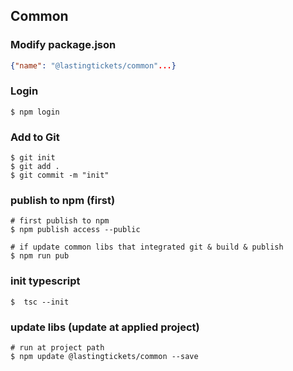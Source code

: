 ## Common

### Modify package.json
```json
{"name": "@lastingtickets/common"...}
```

### Login

```
$ npm login
```

### Add to Git

```
$ git init
$ git add .
$ git commit -m "init"

```

### publish to npm (first)

```
# first publish to npm
$ npm publish access --public

# if update common libs that integrated git & build & publish
$ npm run pub
```

### init typescript

```
$  tsc --init
```

### update libs (update at applied project)

```
# run at project path
$ npm update @lastingtickets/common --save
```